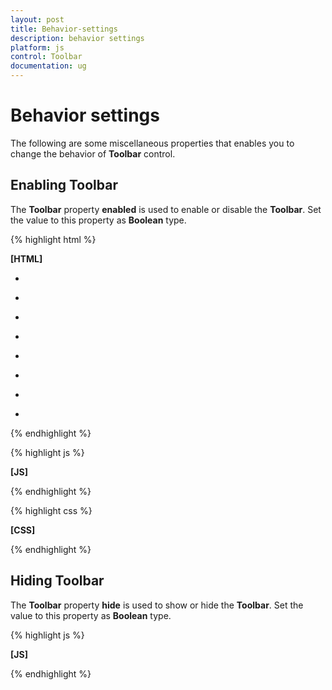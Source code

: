 ```yaml
---
layout: post
title: Behavior-settings
description: behavior settings
platform: js
control: Toolbar
documentation: ug
---
```


# Behavior settings

The following are some miscellaneous properties that enables you to change the behavior of **Toolbar** control.

## Enabling Toolbar

The **Toolbar** property **enabled** is used to enable or disable the **Toolbar**. Set the value to this property as **Boolean** type.

{% highlight html %}

**[HTML]**

  <div class="cols-sample-area">
    <div id="toolbarcontent">
        <ul>
            <li id="Left" title="Left">
                <div class="ToolbarItems LeftAlign_tool"></div>
            </li>
            <li id="Center" title="Center">
                <div class="ToolbarItems CenterAlign_tool"></div>
            </li>
            <li id="Right" title="Right">
                <div class="ToolbarItems RightAlign_tool"></div>
            </li>
            <li id="Justify" title="Justify">
                <div class="ToolbarItems Justify_tool"></div>
            </li>
        </ul>
        <ul>
            <li id="Bold" title="Bold">
                <div class="ToolbarItems Bold_tool"></div>
            </li>
            <li id="Italic" title="Italic">
                <div class="ToolbarItems Italic_tool"></div>
            </li>
            <li id="StrikeThrough" title="Strike Through">
                <div class="ToolbarItems StrikeThrough_tool"></div>
            </li>
            <li id="UndeLine" title="UnderLine">
                <div class="ToolbarItems Underline_tool"></div>
            </li>
        </ul>
    </div>
</div>

{% endhighlight %}

{% highlight js %}

**[JS]**

<script type="text/javascript">
    $(function () {
        // declaration
        $("#toolbarcontent").ejToolbar({ enabled: true });
    });
</script>

{% endhighlight %}

{% highlight css %}

**[CSS]**
<style type="text/css" class="cssStyles">
    .darktheme .cols-sample-area .e-tooltxt .ToolbarItems {
        background-image: url('../images/toolbar/ui-icons-metro.png');
    }

    .cols-sample-area .e-tooltxt .ToolbarItems {
        display: block;
        background-image: url('../images/toolbar/ui-icons-dark.png');
        height: 22px;
        width: 22px;
    }

    .e-tooltxt:hover .ToolbarItems, .darktheme .cols-sample-area .e-tooltxt:hover .ToolbarItems {
        background-image: url('../images/toolbar/ui-icons-light.png');
    }

    .ToolbarItems.LeftAlign_tool {
        background-position: -26px -39px;
    }

    .ToolbarItems.CenterAlign_tool {
        background-position: -55px -39px;
    }

    .ToolbarItems.RightAlign_tool {
        background-position: -89px -39px;
    }

    .ToolbarItems.Justify_tool {
        background-position: -123px -39px;
    }

    .ToolbarItems.Bold_tool {
        background-position: -159px -39px;
    }

    .ToolbarItems.Italic_tool {
        background-position: -196px -39px;
    }

    .ToolbarItems.StrikeThrough_tool {
        background-position: -55px -70px;
    }

    .ToolbarItems.Underline_tool {
        background-position: -23px -68px;
    }
</style>


{% endhighlight %}

## Hiding Toolbar 

The **Toolbar** property **hide** is used to show or hide the **Toolbar**. Set the value to this property as **Boolean** type.


{% highlight js %}

**[JS]**
<script type="text/javascript">
    $(function () {
        // declaration
        $("#toolbarcontent").ejToolbar({ hide: true });
    });
</script>


{% endhighlight %}



